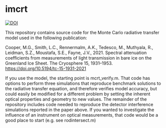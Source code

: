 # imcrt

[![DOI](https://zenodo.org/badge/344242726.svg)](https://zenodo.org/badge/latestdoi/344242726)

This repository contains source code for the Monte Carlo radiative transfer model used in the following publication:

Cooper, M.G., Smith, L.C., Rennermalm, A.K., Tedesco, M., Muthyala, R., Leidman, S.Z., Moustafa, S.E., Fayne, J.V., 2021. Spectral attenuation coefficients from measurements of light transmission in bare ice on the Greenland Ice Sheet. The Cryosphere 15, 1931–1953. https://doi.org/10.5194/tc-15-1931-2021

If you use the model, the starting point is mcrt_verify.m. That code has options to perform three simulations that reproduce benchmark solutions to the radiative transfer equation, and therefore verifies model accuracy, but could easily be modified for a different problem by setting the inherent optical properties and geometry to new values. The remainder of the repository includes code needed to reproduce the detector interference simulations reported in the paper above. If you wanted to investigate the influence of an instrument on optical measurements, that code would be a good place to start (e.g. see rodintersect.m) 
